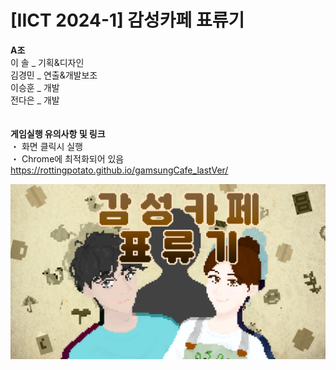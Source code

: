 # [IICT 2024-1] 감성카페 표류기

**A조**&nbsp;&nbsp;&nbsp;&nbsp;  
이 솔 _ 기획&디자인&nbsp;&nbsp;&nbsp;&nbsp;  
김경민 _ 연출&개발보조&nbsp;&nbsp;&nbsp;&nbsp;  
이승훈 _ 개발&nbsp;&nbsp;&nbsp;&nbsp;  
전다은 _ 개발&nbsp;&nbsp;&nbsp;&nbsp;  
&nbsp;&nbsp;&nbsp;&nbsp;   
&nbsp;&nbsp;&nbsp;&nbsp;   
**게임실행 유의사항 및 링크**&nbsp;&nbsp;&nbsp;&nbsp;  
・ 화면 클릭시 실행&nbsp;&nbsp;&nbsp;&nbsp;  
・ Chrome에 최적화되어 있음&nbsp;&nbsp;&nbsp;&nbsp;  
https://rottingpotato.github.io/gamsungCafe_lastVer/

![Alt text](/(assets)common_bg_items/opening_title.png)
